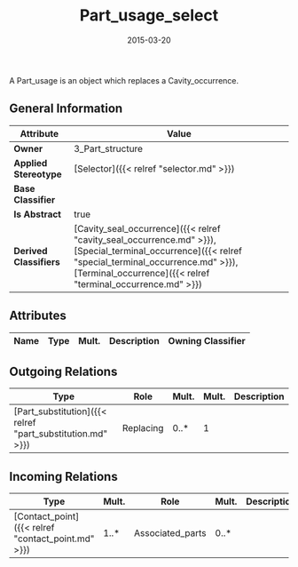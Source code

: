 ﻿---
title: Part_usage_select
toc: false
type: specs
date: "2015-03-20"
draft: false
specification: KBL
version: 2.4.sr1
documentType: "Recommendation"
elementType: Class
classes:
  - Part_usage_select
menu_name: kbl-2.4.sr1
---
<p>A Part_usage is an object which replaces a Cavity_occurrence.</p>

## General Information

| Attribute               | Value |
|-------------------------|-------|
| **Owner**               | 3_Part_structure |
| **Applied Stereotype**  | [Selector]({{< relref "selector.md" >}})<br/>  |
| **Base Classifier**     |   |
| **Is Abstract**         | true |
| **Derived Classifiers** | [Cavity_seal_occurrence]({{< relref "cavity_seal_occurrence.md" >}}), [Special_terminal_occurrence]({{< relref "special_terminal_occurrence.md" >}}), [Terminal_occurrence]({{< relref "terminal_occurrence.md" >}}) |

## Attributes
|  Name  |  Type  |  Mult.  |  Description  |  Owning Classifier  |
|--------|--------|---------|---------------|--------------|

## Outgoing Relations
|    Type  |   Role   |   Mult.   |   Mult.   |   Description   |
|----------|----------|-----------|-----------|-----------------|
| [Part_substitution]({{< relref "part_substitution.md" >}}) | Replacing | 0..* | 1 |  |
##  Incoming Relations
|    Type  |   Mult.  |   Role    |   Mult.   |   Description  |
|----------|----------|-----------|-----------|----------------|
| [Contact_point]({{< relref "contact_point.md" >}}) | 1..* | Associated_parts | 0..* |  |
